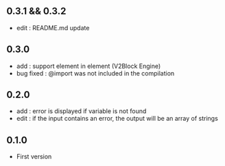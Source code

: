 ## 0.3.1 && 0.3.2
- edit : README.md update

## 0.3.0
- add : support element in element (V2Block Engine)
- bug fixed : @import was not included in the compilation

## 0.2.0
- add : error is displayed if variable is not found
- edit : if the input contains an error, the output will be an array of strings

## 0.1.0
- First version